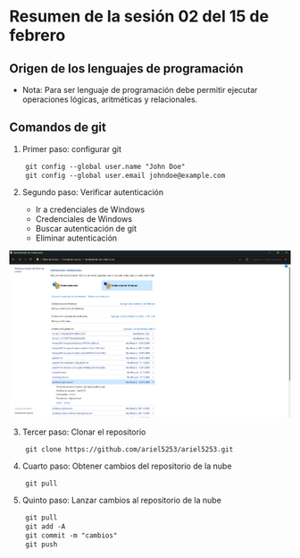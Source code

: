 # Resumen de la sesión 02 del 15 de febrero

## Origen de los lenguajes de programación

- Nota: Para ser lenguaje de programación debe permitir ejecutar operaciones lógicas, aritméticas y relacionales.

## Comandos de git 

1. Primer paso: configurar git
```
    git config --global user.name "John Doe"
    git config --global user.email johndoe@example.com
``` 

2. Segundo paso: Verificar autenticación
    
    - Ir a credenciales de Windows
    - Credenciales de Windows
    - Buscar autenticación de git 
    - Eliminar autenticación

![Elimiar autenticación](img/credencial.png) 

3. Tercer paso: Clonar el repositorio
```
    git clone https://github.com/ariel5253/ariel5253.git
```

4. Cuarto paso: Obtener cambios del repositorio de la nube
```
    git pull
```

5. Quinto paso: Lanzar cambios al repositorio de la nube
```
    git pull
    git add -A
    git commit -m "cambios"
    git push
```
